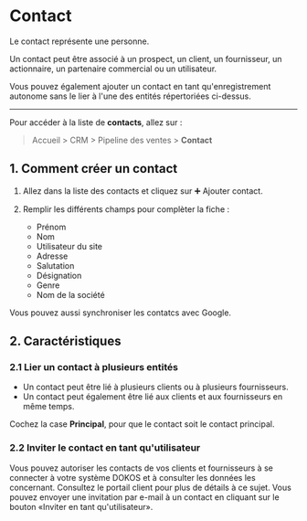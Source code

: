 # Contact
Le contact représente une personne.

Un contact peut être associé à un prospect, un client, un fournisseur, un actionnaire, un partenaire commercial ou un utilisateur.

Vous pouvez également ajouter un contact en tant qu'enregistrement autonome sans le lier à l'une des entités répertoriées ci-dessus.

---

Pour accéder à la liste de **contacts**, allez sur :

> Accueil > CRM > Pipeline des ventes > **Contact**

## 1. Comment créer un contact

1. Allez dans la liste des contacts et cliquez sur :heavy_plus_sign: Ajouter contact.

2. Remplir les différents champs pour complèter la fiche : 

	- Prénom
	- Nom
	- Utilisateur du site
	- Adresse
	- Salutation
	- Désignation
	- Genre
	- Nom de la société

Vous pouvez aussi synchroniser les contatcs avec Google.

## 2. Caractéristiques

### 2.1 Lier un contact à plusieurs entités

- Un contact peut être lié à plusieurs clients ou à plusieurs fournisseurs.
- Un contact peut également être lié aux clients et aux fournisseurs en même temps.

Cochez la case **Principal**, pour que le contact soit le contact principal.

### 2.2 Inviter le contact en tant qu'utilisateur

Vous pouvez autoriser les contacts de vos clients et fournisseurs à se connecter à votre système DOKOS et à consulter les données les concernant. Consultez le portail client pour plus de détails à ce sujet. Vous pouvez envoyer une invitation par e-mail à un contact en cliquant sur le bouton «Inviter en tant qu'utilisateur».
